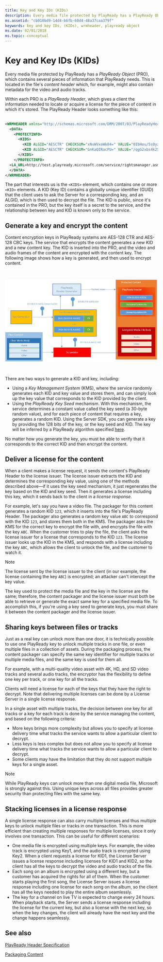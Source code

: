 ```yaml
---
title: Key and Key IDs (KIDs)
description: Every media file protected by PlayReady has a PlayReady Object, which contains several pieces of information that PlayReady needs.
ms.assetid: "cb010bd9-14d4-b6fb-60d4-48a37caa379f"
keywords: key and key IDs, (KIDs), wrmheader, playready object
ms.date: 02/01/2018
ms.topic: conceptual
---
```



# Key and Key IDs (KIDs)


Every media file protected by PlayReady has a *PlayReady Object* (PRO), which contains several pieces of information that PlayReady needs. This is located in the file's *content header* which, for example, might also contain metadata for the video and audio tracks.


Within each PRO is a *PlayReady Header*, which gives a client the information needed to locate or acquire a license for the piece of content in which it's stored. The PlayReady Header looks something like this:

```xml

<WRMHEADER xmlns="http://schemas.microsoft.com/DRM/2007/03/PlayReadyHeader" version="4.2.0.0">
  <DATA>
    <PROTECTINFO>
      <KIDS>
        <KID ALGID="AESCTR" CHECKSUM="xNvWVxoWk04=" VALUE="0IbHou/5s0yzM80yOkKEpQ=="></KID>
        <KID ALGID="AESCTR" CHECKSUM="GnKaQIRacPU=" VALUE="/qgG2xbs4k2SKCxx6bhWqw=="></KID>
      </KIDS>
    </PROTECTINFO>
  <LA_URL>http://test.playready.microsoft.com/service/rightsmanager.asmx</LA_URL>
  </DATA>
</WRMHEADER>
```


The part that interests us is the `<KIDS>` element, which contains one or more `<KID>` elements. A KID (Key ID) contains a globally unique identifier (GUID) that the client uses to ask the Server for a corresponding key, and an ALGID, which is then used to decrypt the file. The KID is public, since it's contained in the PRO, but the key itself is a secret to the service, and the relationship between key and KID is known only to the service.



## Generate a key and encrypt the content


Content encryption keys in PlayReady systems are AES-128 CTR and AES-128 CBC keys. The service that encrypts the content generates a new KID and a new content key. The KID is inserted into the PRO, and the video and audio frames of the content are encrypted with the content key. The following image shows how a key is generated, and then used to encrypt content.

&nbsp;

![PlayReady content encryption flow](../images/playready_encryption.jpg)

&nbsp;

There are two ways to generate a KID and key, including:

   *  Using a *Key Management System* (KMS), where the service randomly generates each KID and key value and stores them, and can simply look up the key value that corresponds to the KID provided by the client. <br/>
   *  Using the *PlayReady Key Seed* mechanism. With this mechanism, the service determines a constant value called the key seed (a 30-byte random value), and for each piece of content that requires a key, generates a random KID. Using the Server SDK, you can generate a key by providing the 128 bits of the key, or the key seed and KID. The key will be inferred by a PlayReady algorithm specified [here](../Specifications/playready-key-seed.md).


No matter how you generate the key, you must be able to verify that it corresponds to the correct KID and then encrypt the content.

<a id="ID4ENC"></a>



## Deliver a license for the content


When a client makes a license request, it sends the content's PlayReady Header to the license issuer. The license issuer extracts the KID and determines the corresponding key value, using one of the methods described above&mdash;if it uses the key seed mechanism, it just regenerates the key based on the KID and key seed. Then it generates a license including this key, which it sends back to the client in a *license response*.


For example, let's say you have a video file. The packager for this content generates a random KID `123`, which it inserts into the file's PlayReady Header. The packager also generates a random key value `ABC` to correspond with the KID `123`, and stores them both in the KMS. The packager asks the KMS for the correct key to encrypt the file with, and encrypts the file with the key `ABC`. When the customer tries to play the file, the client asks the license issuer for a license that corresponds to the KID `123`. The license issuer looks up the KID in the KMS, and responds with a license including the key `ABC`, which allows the client to unlock the file, and the customer to watch it.

> [!NOTE]
> The license sent by the license issuer to the client (in our example, the license containing the key `ABC`) is encrypted; an attacker can't intercept the key value.

The key used to protect the media file and the key in the license are the same; therefore, the content packager and the license issuer must both be able to retrieve or generate the exact same key for a specified media file. To accomplish this, if you're using a key seed to generate keys, you must share it between the content packager and the license issuer.

<a id="ID4E2D"></a>



## Sharing keys between files or tracks


Just as a real key can unlock more than one door, it is technically possible to use one PlayReady key to unlock multiple tracks in one file, or even multiple files in a collection of assets. During the packaging process, the content packager can specify the same key identifier for multiple tracks or multiple media files, and the same key is used for them all.

For example, with a multi-quality video asset with 4K, HD, and SD video tracks and several audio tracks, the encryptor has the flexibility to define one key per track, or one key for all the tracks.

Clients will need a license for each of the keys that they have the right to decrypt. Note that delivering multiple licenses can be done by a License Server in a single license response.

In a single asset with multiple tracks, the decision between one key for all tracks or a key for each track is done by the service managing the content, and based on the following criteria:
  * More keys brings more complexity but allows you to specify at license delivery time what tracks the service wants to allow a particular client to decrypt.
  * Less keys is less complex but does not allow you to specify at license delivery time what tracks the service wants to allow a particular client to decrypt.
  * Some clients may have the limitation that they do not support multiple keys for a single asset.

> [!NOTE]
> While PlayReady keys can unlock more than one digital media file, Microsoft is strongly against this. Using unique keys across all files provides greater security than protecting files with the same key.


<a id="ID4EEE"></a>



## Stacking licenses in a license response


A single license response can also carry multiple licenses and thus multiple keys to unlock multiple files or tracks in one transaction. This is more efficient than creating multiple responses for multiple licenses, since it only involves one transaction. This can be useful for different scenarios:

   *  One media file is encrypted using multiple keys. For example, the video track is encrypted using Key1, and the audio track is encrypted using Key2. When a client requests a license for KID1, the License Server issues a license response including licenses for KID1 and KID2, so the client has all the keys to decrypt the video and audio tracks of the file.
   *  Each song on an album is encrypted using a different key, but a customer has acquired the rights for all of them. When the customer starts playing the first song, the License Server issues a license response including one license for each song on the album, so the client has all the keys needed to play the entire album seamlessly.
   *  The key for a channel on live TV is expected to change every 24 hours. When playback starts, the Server sends a license response including the license for the current key, but also a license with the next key, so when the key changes, the client will already have the next key and the change happens seamlessly.


<a id="ID4E4E"></a>



## See also

 [PlayReady Header Specification](../Specifications/playready-header-specification.md)

 [Packaging Content](../Packaging/packaging-content.md)

